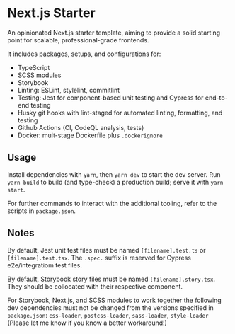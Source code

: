 # Next.js Starter

An opinionated Next.js starter template, aiming to provide a solid starting point for scalable, professional-grade frontends.

It includes packages, setups, and configurations for:

- TypeScript
- SCSS modules
- Storybook
- Linting: ESLint, stylelint, commitlint
- Testing: Jest for component-based unit testing and Cypress for end-to-end testing
- Husky git hooks with lint-staged for automated linting, formatting, and testing
- Github Actions (CI, CodeQL analysis, tests)
- Docker: mult-stage Dockerfile plus `.dockerignore`

## Usage

Install dependencies with `yarn`, then `yarn dev` to start the dev server. Run `yarn build` to build (and type-check) a production build; serve it with `yarn start`.

For further commands to interact with the additional tooling, refer to the scripts in `package.json`.

## Notes

By default, Jest unit test files must be named `[filename].test.ts` or `[filename].test.tsx`. The `.spec.` suffix is reserved for Cypress e2e/integratiom test files.

By default, Storybook story files must be named `[filename].story.tsx`. They should be collocated with their respective component.

For Storybook, Next.js, and SCSS modules to work together the following dev dependencies must not be changed from the versions specified in `package.json`: `css-loader`, `postcss-loader`, `sass-loader`, `style-loader` (Please let me know if you know a better workaround!)
